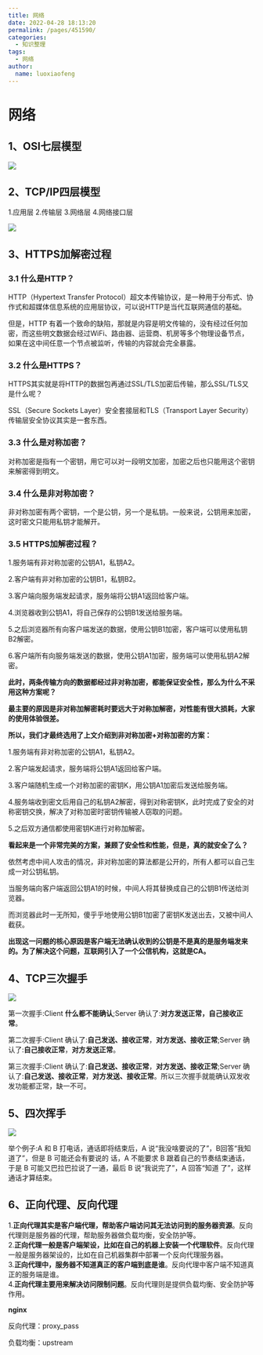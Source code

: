 ```yaml
---
title: 网络
date: 2022-04-28 18:13:20
permalink: /pages/451590/
categories:
  - 知识整理
tags:
  - 网络
author: 
  name: luoxiaofeng
---
```


# 网络

## 1、OSI七层模型

![](/blog/img/media/d113fe5b6903acbf0293305c3024c7c1.png) 

## 2、TCP/IP四层模型

1.应用层 2.传输层 3.网络层 4.网络接口层

![](/blog/img/media/c18c4bce5696f5bd8e918bfb376d59c5.png) 

## 3、HTTPS加解密过程

### 3.1 什么是HTTP？

HTTP（Hypertext Transfer Protocol）超文本传输协议，是一种用于分布式、协作式和超媒体信息系统的应用层协议，可以说HTTP是当代互联网通信的基础。

但是，HTTP 有着一个致命的缺陷，那就是内容是明文传输的，没有经过任何加密，而这些明文数据会经过WiFi、路由器、运营商、机房等多个物理设备节点，如果在这中间任意一个节点被监听，传输的内容就会完全暴露。

### 3.2 什么是HTTPS？

HTTPS其实就是将HTTP的数据包再通过SSL/TLS加密后传输，那么SSL/TLS又是什么呢？

SSL（Secure Sockets Layer）安全套接层和TLS（Transport Layer Security）传输层安全协议其实是一套东西。

### 3.3 什么是对称加密？

对称加密是指有一个密钥，用它可以对一段明文加密，加密之后也只能用这个密钥来解密得到明文。

### 3.4 什么是非对称加密？

非对称加密有两个密钥，一个是公钥，另一个是私钥。一般来说，公钥用来加密，这时密文只能用私钥才能解开。

### 3.5 HTTPS加解密过程？

1.服务端有非对称加密的公钥A1，私钥A2。

2.客户端有非对称加密的公钥B1，私钥B2。

3.客户端向服务端发起请求，服务端将公钥A1返回给客户端。

4.浏览器收到公钥A1，将自己保存的公钥B1发送给服务端。

5.之后浏览器所有向客户端发送的数据，使用公钥B1加密，客户端可以使用私钥B2解密。

6.客户端所有向服务端发送的数据，使用公钥A1加密，服务端可以使用私钥A2解密。

**此时，两条传输方向的数据都经过非对称加密，都能保证安全性，那么为什么不采用这种方案呢？**

**最主要的原因是非对称加解密耗时要远大于对称加解密，对性能有很大损耗，大家的使用体验很差。**

**所以，我们才最终选用了上文介绍到非对称加密+对称加密的方案：**

1.服务端有非对称加密的公钥A1，私钥A2。

2.客户端发起请求，服务端将公钥A1返回给客户端。

3.客户端随机生成一个对称加密的密钥K，用公钥A1加密后发送给服务端。

4.服务端收到密文后用自己的私钥A2解密，得到对称密钥K，此时完成了安全的对称密钥交换，解决了对称加密时密钥传输被人窃取的问题。

5.之后双方通信都使用密钥K进行对称加解密。

**看起来是一个非常完美的方案，兼顾了安全性和性能，但是，真的就安全了么？**

依然考虑中间人攻击的情况，非对称加密的算法都是公开的，所有人都可以自己生成一对公钥私钥。

当服务端向客户端返回公钥A1的时候，中间人将其替换成自己的公钥B1传送给浏览器。

而浏览器此时一无所知，傻乎乎地使用公钥B1加密了密钥K发送出去，又被中间人截获。

**出现这一问题的核心原因是客户端无法确认收到的公钥是不是真的是服务端发来的。为了解决这个问题，互联网引入了一个公信机构，这就是CA。**

## 4、TCP三次握手

![](/blog/img/media/103d3cfb5df3aaac8b136c99a1a6c6d6.png)

第一次握手:Client **什么都不能确认**;Server 确认了:**对方发送正常，自己接收正常**。

第二次握手:Client 确认了:**自己发送、接收正常**，**对方发送、接收正常**;Server 确认了:**自己接收正常**，**对方发送正常**。

第三次握手:Client 确认了:**自己发送、接收正常**，**对方发送、接收正常**;Server 确认了:**自己发送、接收正常**，**对方发送、接收正常**。所以三次握手就能确认双发收发功能都正常，缺一不可。

## 5、四次挥手

![](/blog/img/media/798810cd77302dbe4ba13cac20e9da5a.png)

举个例子:A 和 B 打电话，通话即将结束后，A 说“我没啥要说的了”，B回答“我知道了”，但是 B 可能还会有要说的 话，A 不能要求 B 跟着自己的节奏结束通话，于是 B 可能又巴拉巴拉说了一通，最后 B 说“我说完了”，A 回答“知道 了”，这样通话才算结束。

## 6、正向代理、反向代理

1.**正向代理其实是客户端代理，帮助客户端访问其无法访问到的服务器资源**。反向代理则是服务器的代理，帮助服务器做负载均衡，安全防护等。  
2.**正向代理一般是客户端架设，比如在自己的机器上安装一个代理软件**。反向代理一般是服务器架设的，比如在自己机器集群中部署一个反向代理服务器。  
3.**正向代理中，服务器不知道真正的客户端到底是谁**。反向代理中客户端不知道真正的服务端是谁。  
4.**正向代理主要用来解决访问限制问题**。反向代理则是提供负载均衡、安全防护等作用。

**nginx**

反向代理：proxy_pass

负载均衡：upstream
